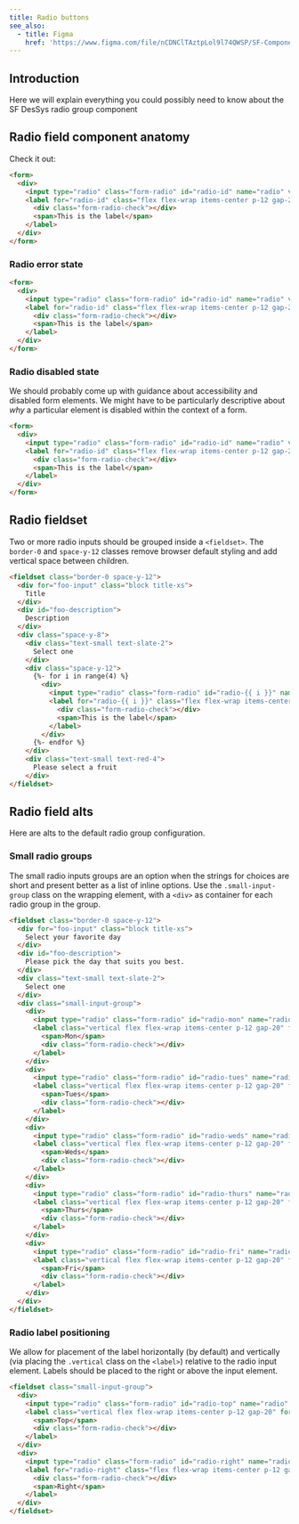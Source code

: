 ```yaml
---
title: Radio buttons
see_also:
  - title: Figma
    href: 'https://www.figma.com/file/nCDNClTAztpLol9l74QWSP/SF-Components?node-id=3861%3A3791'
---
```


## Introduction

Here we will explain everything you could possibly need to know about the SF DesSys radio group component

## Radio field component anatomy

Check it out:

```html highlight="(form-radio[-\w]*|radio-id)"
<form>
  <div>
    <input type="radio" class="form-radio" id="radio-id" name="radio" value="cool">
    <label for="radio-id" class="flex flex-wrap items-center p-12 gap-20">
      <div class="form-radio-check"></div>
      <span>This is the label</span>
    </label>
  </div>
</form>
```

### Radio error state

```html highlight="required"
<form>
  <div>
    <input type="radio" class="form-radio" id="radio-id" name="radio" value="cool" required>
    <label for="radio-id" class="flex flex-wrap items-center p-12 gap-20">
      <div class="form-radio-check"></div>
      <span>This is the label</span>
    </label>
  </div>
</form>
```

### Radio disabled state

We should probably come up with guidance about accessibility and disabled form elements. We might have to be particularly descriptive about _why_ a particular element is disabled within the context of a form.

```html highlight="disabled"
<form>
  <div>
    <input type="radio" class="form-radio" id="radio-id" name="radio" value="cool" disabled>
    <label for="radio-id" class="flex flex-wrap items-center p-12 gap-20">
      <div class="form-radio-check"></div>
      <span>This is the label</span>
    </label>
  </div>
</form>
```

## Radio fieldset

Two or more radio inputs should be grouped inside a `<fieldset>`. The `border-0` and `space-y-12` classes remove browser default styling and add vertical space between children.

```html
<fieldset class="border-0 space-y-12">
  <div for="foo-input" class="block title-xs">
    Title 
  </div>
  <div id="foo-description">
    Description
  </div>
  <div class="space-y-8">
    <div class="text-small text-slate-2">
      Select one
    </div>
    <div class="space-y-12">
      {%- for i in range(4) %}
        <div>
          <input type="radio" class="form-radio" id="radio-{{ i }}" name="radio" value="cool">
          <label for="radio-{{ i }}" class="flex flex-wrap items-center p-12 gap-20">
            <div class="form-radio-check"></div>
            <span>This is the label</span>
          </label>
        </div>
      {%- endfor %}
    </div>
    <div class="text-small text-red-4">
      Please select a fruit
    </div>
</fieldset>
```

## Radio field alts

Here are alts to the default radio group configuration.

### Small radio groups

The small radio inputs groups are an option when the strings for choices are short and present better as a list of inline options. Use the `.small-input-group` class on the wrapping element, with a `<div>` as container for each radio group in the group.

```html highlight="small-input-group"
<fieldset class="border-0 space-y-12">
  <div for="foo-input" class="block title-xs">
    Select your favorite day
  </div>
  <div id="foo-description">
    Please pick the day that suits you best.
  </div>
  <div class="text-small text-slate-2">
    Select one
  </div>
  <div class="small-input-group">
    <div>
      <input type="radio" class="form-radio" id="radio-mon" name="radio" value="cool">
      <label class="vertical flex flex-wrap items-center p-12 gap-20" for="radio-mon">
        <span>Mon</span>
        <div class="form-radio-check"></div>
      </label>
    </div>
    <div>
      <input type="radio" class="form-radio" id="radio-tues" name="radio" value="cool">
      <label class="vertical flex flex-wrap items-center p-12 gap-20" for="radio-tues">
        <span>Tues</span>
        <div class="form-radio-check"></div>
      </label>
    </div>
    <div>
      <input type="radio" class="form-radio" id="radio-weds" name="radio" value="cool">
      <label class="vertical flex flex-wrap items-center p-12 gap-20" for="radio-weds">
        <span>Weds</span>
        <div class="form-radio-check"></div>
      </label>
    </div>
    <div>
      <input type="radio" class="form-radio" id="radio-thurs" name="radio" value="cool">
      <label class="vertical flex flex-wrap items-center p-12 gap-20" for="radio-thurs">
        <span>Thurs</span>
        <div class="form-radio-check"></div>
      </label>
    </div>
    <div>
      <input type="radio" class="form-radio" id="radio-fri" name="radio" value="cool">
      <label class="vertical flex flex-wrap items-center p-12 gap-20" for="radio-fri">
        <span>Fri</span>
        <div class="form-radio-check"></div>
      </label>
    </div>
  </div>
</fieldset>
```

### Radio label positioning

We allow for placement of the label horizontally (by default) and vertically (via placing the `.vertical` class on the `<label>`) relative to the radio input element. Labels should be placed to the right or above the input element.

```html highlight="vertical"
<fieldset class="small-input-group">
  <div>
    <input type="radio" class="form-radio" id="radio-top" name="radio" value="cool">
    <label class="vertical flex flex-wrap items-center p-12 gap-20" for="radio-top">
      <span>Top</span>
      <div class="form-radio-check"></div>
    </label>
  </div>
  <div>
    <input type="radio" class="form-radio" id="radio-right" name="radio" value="cool">
    <label for="radio-right" class="flex flex-wrap items-center p-12 gap-20">
      <div class="form-radio-check"></div>
      <span>Right</span>
    </label>
  </div>
</fieldset>
```